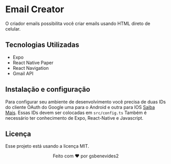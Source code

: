 # Email Creator
O criador emails possibilita você criar emails usando HTML direto de celular.

## Tecnologias Utilizadas
- Expo
- React Native Paper
- React Navigation
- Gmail API

## Instalação e configuração 
Para configurar seu ambiente de desenvolvimento você precisa de duas IDs do cliente OAuth do Google uma para o Android e outra para IOS
[Saiba Mais](https://docs.expo.io/versions/latest/sdk/google/).
Essas IDs devem ser colocadas em `src/config.ts`
Também é necessário ter conhecimento de Expo, React-Native e Javascript.

## Licença
Esse projeto está usando a licença MIT.

<p align='center'> Feito com ❤️ por gsbenevides2</p>
